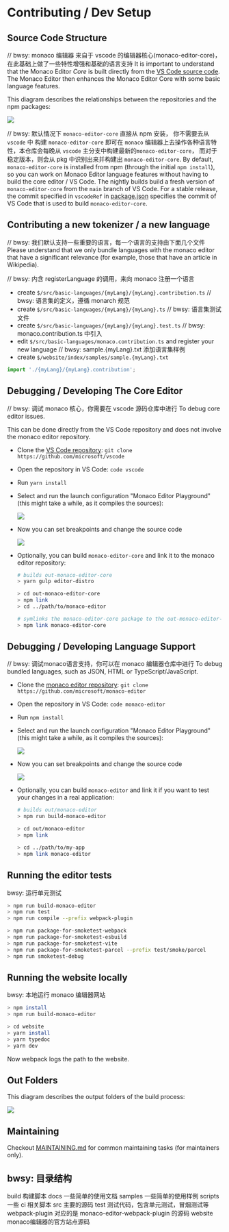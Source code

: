 # Contributing / Dev Setup

## Source Code Structure

// bwsy: monaco 编辑器 来自于 vscode 的编辑器核心(monaco-editor-core)，在此基础上做了一些特性增强和基础的语言支持
It is important to understand that the Monaco Editor _Core_ is built directly from the [VS Code source code](https://github.com/microsoft/vscode).
The Monaco Editor then enhances the Monaco Editor Core with some basic language features.

This diagram describes the relationships between the repositories and the npm packages:

![](./docs/code-structure.dio.svg)

// bwsy: 默认情况下 `monaco-editor-core` 直接从 npm 安装，
你不需要去从 `vscode` 中 构建 `monaco-editor-core` 即可在 `monaco` 编辑器上去操作各种语言特性，本仓库会每晚从 `vscode` 主分支中构建最新的`monaco-editor-core`，
而对于稳定版本，则会从 pkg 中识别出来并构建出 `monaco-editor-core`.
By default, `monaco-editor-core` is installed from npm (through the initial `npm install`), so you can work on Monaco Editor language features without having to build the core editor / VS Code.
The nightly builds build a fresh version of `monaco-editor-core` from the `main` branch of VS Code.
For a stable release, the commit specified in `vscodeRef` in [package.json](./package.json) specifies the commit of VS Code that is used to build `monaco-editor-core`.


## Contributing a new tokenizer / a new language
// bwsy: 我们默认支持一些重要的语言，每一个语言的支持由下面几个文件
Please understand that we only bundle languages with the monaco editor that have a significant relevance (for example, those that have an article in Wikipedia).

// bwsy: 内含 registerLanguage 的调用，来向 monaco 注册一个语言
- create `$/src/basic-languages/{myLang}/{myLang}.contribution.ts`
  // bwsy: 语言集的定义，遵循 monarch 规范
- create `$/src/basic-languages/{myLang}/{myLang}.ts`
  // bwsy: 语言集测试文件
- create `$/src/basic-languages/{myLang}/{myLang}.test.ts`
  // bwsy: monaco.contribution.ts 中引入
- edit `$/src/basic-languages/monaco.contribution.ts` and register your new language
  // bwsy: sample.{myLang}.txt 添加语言集样例
- create `$/website/index/samples/sample.{myLang}.txt`

```js
import './{myLang}/{myLang}.contribution';
```

## Debugging / Developing The Core Editor

// bwsy: 调试 monaco 核心，你需要在 vscode 源码仓库中进行
To debug core editor issues.

This can be done directly from the VS Code repository and does not involve the monaco editor repository.

- Clone the [VS Code repository](https://github.com/microsoft/vscode): `git clone https://github.com/microsoft/vscode`
- Open the repository in VS Code: `code vscode`
- Run `yarn install`
- Select and run the launch configuration "Monaco Editor Playground" (this might take a while, as it compiles the sources):

  ![](./docs/launch%20config.png)

- Now you can set breakpoints and change the source code

  ![](./docs/debugging-core.gif)

- Optionally, you can build `monaco-editor-core` and link it to the monaco editor repository:

  ```bash
  # builds out-monaco-editor-core
  > yarn gulp editor-distro

  > cd out-monaco-editor-core
  > npm link
  > cd ../path/to/monaco-editor

  # symlinks the monaco-editor-core package to the out-monaco-editor-core folder we just built
  > npm link monaco-editor-core
  ```

## Debugging / Developing Language Support

// bwsy: 调试monaco语言支持，你可以在 monaco 编辑器仓库中进行
To debug bundled languages, such as JSON, HTML or TypeScript/JavaScript.

- Clone the [monaco editor repository](https://github.com/microsoft/monaco-editor): `git clone https://github.com/microsoft/monaco-editor`
- Open the repository in VS Code: `code monaco-editor`
- Run `npm install`
- Select and run the launch configuration "Monaco Editor Playground" (this might take a while, as it compiles the sources):

  ![](./docs/launch%20config.png)

- Now you can set breakpoints and change the source code

  ![](./docs/debugging-languages.gif)

- Optionally, you can build `monaco-editor` and link it if you want to test your changes in a real application:

  ```bash
  # builds out/monaco-editor
  > npm run build-monaco-editor

  > cd out/monaco-editor
  > npm link

  > cd ../path/to/my-app
  > npm link monaco-editor
  ```

## Running the editor tests
bwsy: 运行单元测试
```bash
> npm run build-monaco-editor
> npm run test
> npm run compile --prefix webpack-plugin

> npm run package-for-smoketest-webpack
> npm run package-for-smoketest-esbuild
> npm run package-for-smoketest-vite
> npm run package-for-smoketest-parcel --prefix test/smoke/parcel
> npm run smoketest-debug
```

## Running the website locally
bwsy: 本地运行 monaco 编辑器网站
```bash
> npm install
> npm run build-monaco-editor

> cd website
> yarn install
> yarn typedoc
> yarn dev
```

Now webpack logs the path to the website.

## Out Folders

This diagram describes the output folders of the build process:

![](./docs/out-folders.dio.svg)

## Maintaining

Checkout [MAINTAINING.md](./MAINTAINING.md) for common maintaining tasks (for maintainers only).

## bwsy: 目录结构 
build 构建脚本
docs 一些简单的使用文档
samples 一些简单的使用样例
scripts 一些 ci 相关脚本
src 主要的源码
test 测试代码，包含单元测试，冒烟测试等
webpack-plugin 对应的是 monaco-editor-webpack-plugin 的源码
website monaco编辑器的官方站点源码
